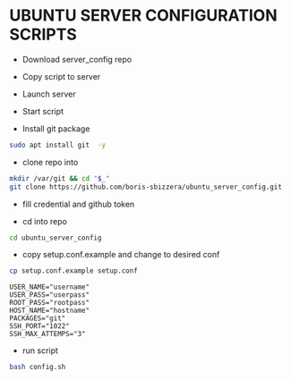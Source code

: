 # UBUNTU SERVER CONFIGURATION SCRIPTS

* Download server_config repo
* Copy script to server
* Launch server
* Start script

* Install git package 
```sh
sudo apt install git  -y
```

* clone repo into 
```sh
mkdir /var/git && cd "$_"
git clone https://github.com/boris-sbizzera/ubuntu_server_config.git
````

* fill credential and github token

* cd into repo 

```bash
cd ubuntu_server_config
```
* copy setup.conf.example and change to desired conf

```bash
cp setup.conf.example setup.conf
```
```text
USER_NAME="username"
USER_PASS="userpass"
ROOT_PASS="rootpass"
HOST_NAME="hostname"
PACKAGES="git"
SSH_PORT="1022"
SSH_MAX_ATTEMPS="3"
```

* run script

```bash
bash config.sh
```

